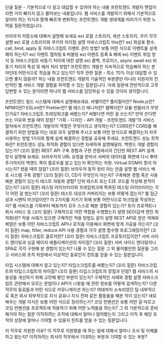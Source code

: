 단골 질문 - 기본적으로 다 알고 대답할 수 있어야 하는 내용
프런트엔드 개발자 면접이라면 거의 빠지지 않고 물어보는 내용입니다. 웹 서비스를 개발하기 위해서 기본적으로 알아야 하는 지식과 함께 빠르게 변화하는 프런트엔드 개발 생태계를 따라가기 위한 노력을 질문하였습니다.

브라우저 저장소에 대해서 설명해 보세요
ex) 로컬 스토리지, 세션 스토리지, 쿠키 각각 설명
ex) 로컬 스토리지와 쿠키의 차이점 설명
자바스크립트 this란?
ex) 화살표 함수, call, bind, apply 등
자바스크립트 이벤트 관리 방법? 보통 어떤 식으로 이벤트를 설계해야 하는지?
ex) 이벤트 캡처링 & 버블링
ex) 이벤트 등록 & 해제
ex) 이벤트 위임 방식 등
자바스크립트 비동기 처리에 대한 설명
ex) 콜백, 프로미스, async await
ex) 비동기 처리의 특성 및 에러 처리 방법?
프런트엔드 개발은 지속적으로 학습해야 하는 분야인데 어떤식으로 학습을 하고 있는지?
직무 관련 질문 - 최소 70% 이상 대답할 수 있으면 좋지 않을까? 하는 내용
프런트엔드 개발의 기술적인 부분뿐만 아니라 지원자의 전반적인 웹 서비스 개발 경험을 파악할 수 있는 질문입니다. 아래 질문에 전반적으로 고루 답변할 수 있는 분이라면 하나의 웹 서비스를 담당하실 수 있을 것이라 생각합니다.

프런트엔드 빌드 시스템에 대해서 설명해보세요.
바벨이란?
폴리필이란?
Node.js란?
NPM이란?
ESLint란?
Prettier란?
웹 태스크 매니저란?
웹팩이란? 모듈 번들러가 무엇인가요?
자바스크립트 프레임워크를 써봤는지? 써봤다면 어떤 걸 쓰는지? 만약 쓴다면 쓰는 이유와 썼을 때의 장점?
“기획 - 디자인 - API 개발 - 프런트엔드 개발”의 서비스 절차에서 프런트엔드 개발자의 역할은 무엇이라고 생각하는지?
CORS란? CORS를 해결하기 위한 방법을 아는 대로 모두 설명해 주시고 보통 어떤 방식으로 해결하는지 자주 사용하는 방법 1가지와 함께 실제 해결하신 경험을 공유해 주세요.
프런트엔드 성능 최적화란? 프런트엔드 성능 최적화 경험이 있다면 자세하게 설명해달라.
백엔드 개발 경험이 있는가?
(꼬리 질문) REST API 구축 경험과 구현 관점에서의 간단한 REST API 설계 방식 설명해 보세요. 브라우저의 URL 요청을 받아서 서버의 데이터를 화면에 다시 뿌려주기까지의 백엔드 쪽의 플로우를 알고 있는지 확인하는 차원.
Virtual DOM이 뭔지 아시는지? 썼을 때의 장점?
(꼬리 질문) 브라우저 동작 원리 아는 만큼 설명
웹 서비스 배포 시스템 구축 경험?
(꼬리 질문) CI, CD가 무엇인지 아는지? 구축해본 경험 혹은 사용해본 경험이 있는지
테스트 자동화 경험? 단위 테스트 또는 E2E 코드를 작성해 본적이 있는지?
(꼬리 질문) 테스팅 라이브러리와 프레임워크에 특화된 테스팅 라이브러리는 각각 어떤 걸 썼는지?
(꼬리 질문) 테스트 대상과 커버리지는 보통 어떻게 잡는지?
웹 접근성과 시맨틱 마크업이란? 이 2가지를 지키기 위해 보통 어떤식으로 마크업을 작성하는지?
웹 서비스를 기획부터 배포까지 모두 스스로 해본 경험이 있는가? 토이 프로젝트나 회사 서비스 등
(꼬리 질문) 구체적으로 어떤 역할을 수행했는지 설명
SEO(검색 엔진 최적화)란? 적용 사례가 있으면 구체적인 적용 방법도 같이 설명
REST API로 받은 객체와 배열은 보통 어떤 자바스크립트 API나 로직을 이용해서 화면에 맞게 가공을 하는지?
(꼬리 질문) map, filter, reduce API 사용 경험과 각각 설명
함수형 프로그래밍이란?
(꼬리 질문) 자바스크립트 클로저란?
(꼬리 질문) 자바스크립트 프로토타입이란?
서버 사이드 렌더링과 싱글 페이지 애플리케이션의 차이점?
(꼬리 질문) 서버 사이드 렌더링이나 SPA로 각각 구현해 본 경험이 있는지?
나올 수 있는 질문
그 외 물어볼만한 질문들 그리고 서비스와 조직 차원에서 이상적인 동료인지 힌트를 얻을 수 있는 질문입니다.

타입 시스템에 대해서 알고 있는지? 타입스크립트를 써봤는지?
(꼬리 질문) 자바스크립트와 타입스크립트의 차이점?
(꼬리 질문) 타입스크립트의 장점과 단점?
웹 서비스의 사용성을 개선하기 위해 고민해 봤던 부분이 있는지? 구체적인 사례와 경험 설명
자바스크립트 관련해서 모르는 문법이나 API가 나왔을 때 관련 정보를 어떻게 검색하는지?
다른 직무의 동료들과 어떤 식으로 커뮤니케이션 하는지?
여태까지 소속되었던 팀 내부적으로 혹은 회사 외부적으로 지식 공유나 지식 전파 같은 활동들을 해본 적이 있는지?
새로 배우는 개발 지식은 보통 어떤 식으로 정리하는가?
코딩 컨벤션은 보통 어떤 걸 따르고 코딩 컨벤션을 프로젝트에 적용하기 위해 어떤 노력들을 하는지?
그 외 기본적으로 준비해가야 하는 질문
이직하려는 조직에 대해서 얼마나 알아봤는지 그리고 이직 후 해당 조직의 성장에 얼마나 기여할 수 있을지 힌트를 얻을 수 있는 질문입니다.

이 직무로 지원한 이유?
이 직무로 지원했을 때 하는 일에 대해서 얼마나 조사 및 이해를 하고 왔는지?
이직하려는 회사의 직무에서 기대하는 부분과 기여할 수 있는 부분?